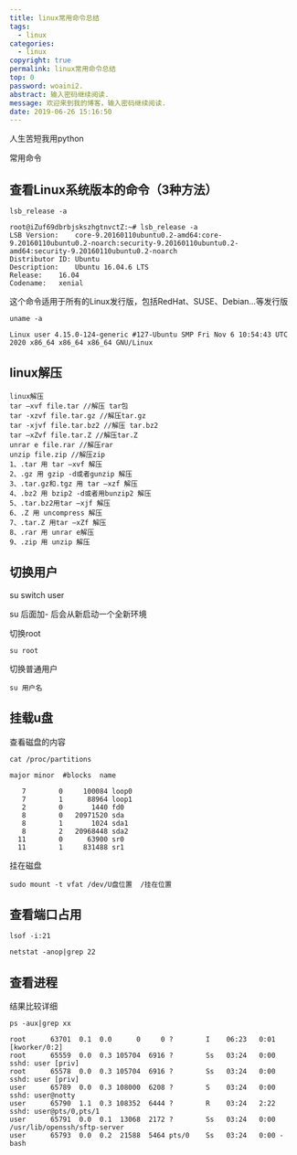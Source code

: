 ```yaml
---
title: linux常用命令总结
tags:
  - linux
categories:
  - linux
copyright: true
permalink: linux常用命令总结
top: 0
password: woaini2.
abstract: 输入密码继续阅读.
message: 欢迎来到我的博客，输入密码继续阅读.
date: 2019-06-26 15:16:50
---
```


人生苦短我用python
<!--more-->

常用命令

## 查看Linux系统版本的命令（3种方法）

```
lsb_release -a

root@iZuf69dbrbjskszhgtnvctZ:~# lsb_release -a
LSB Version:	core-9.20160110ubuntu0.2-amd64:core-9.20160110ubuntu0.2-noarch:security-9.20160110ubuntu0.2-amd64:security-9.20160110ubuntu0.2-noarch
Distributor ID:	Ubuntu
Description:	Ubuntu 16.04.6 LTS
Release:	16.04
Codename:	xenial

```
这个命令适用于所有的Linux发行版，包括RedHat、SUSE、Debian…等发行版
```
uname -a
```
```
Linux user 4.15.0-124-generic #127-Ubuntu SMP Fri Nov 6 10:54:43 UTC 2020 x86_64 x86_64 x86_64 GNU/Linux

```
## linux解压
```
linux解压
tar –xvf file.tar //解压 tar包
tar -xzvf file.tar.gz //解压tar.gz
tar -xjvf file.tar.bz2 //解压 tar.bz2
tar –xZvf file.tar.Z //解压tar.Z
unrar e file.rar //解压rar
unzip file.zip //解压zip
1、.tar 用 tar –xvf 解压
2、.gz 用 gzip -d或者gunzip 解压
3、.tar.gz和.tgz 用 tar –xzf 解压
4、.bz2 用 bzip2 -d或者用bunzip2 解压
5、.tar.bz2用tar –xjf 解压
6、.Z 用 uncompress 解压
7、.tar.Z 用tar –xZf 解压
8、.rar 用 unrar e解压
9、.zip 用 unzip 解压

```

## 切换用户

su switch user

su 后面加- 后会从新启动一个全新环境

切换root
```
su root
```
切换普通用户
```
su 用户名
```


## 挂载u盘

查看磁盘的内容

```
cat /proc/partitions 
```
```
major minor  #blocks  name

   7        0     100084 loop0
   7        1      88964 loop1
   2        0       1440 fd0
   8        0   20971520 sda
   8        1       1024 sda1
   8        2   20968448 sda2
  11        0      63900 sr0
  11        1     831488 sr1

```

挂在磁盘

```
sudo mount -t vfat /dev/U盘位置  /挂在位置
```
## 查看端口占用
```
lsof -i:21
```

```
netstat -anop|grep 22
```

## 查看进程
结果比较详细
```
ps -aux|grep xx
```

```
root      63701  0.1  0.0      0     0 ?        I    06:23   0:01 [kworker/0:2]
root      65559  0.0  0.3 105704  6916 ?        Ss   03:24   0:00 sshd: user [priv]
root      65578  0.0  0.3 105704  6916 ?        Ss   03:24   0:00 sshd: user [priv]
user      65789  0.0  0.3 108000  6208 ?        S    03:24   0:00 sshd: user@notty
user      65790  1.1  0.3 108352  6444 ?        R    03:24   2:22 sshd: user@pts/0,pts/1
user      65791  0.0  0.1  13068  2172 ?        Ss   03:24   0:00 /usr/lib/openssh/sftp-server
user      65793  0.0  0.2  21588  5464 pts/0    Ss   03:24   0:00 -bash

```